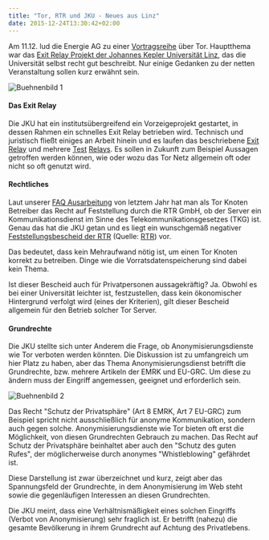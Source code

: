 ```yaml
---
title: "Tor, RTR und JKU - Neues aus Linz"
date: 2015-12-24T13:30:42+02:00
---
```

Am 11.12. lud die Energie AG zu einer [Vortragsreihe](https://ins.jku.at/node/948 "Vorträge") über Tor. Hauptthema war das [Exit Relay Projekt der Johannes Kepler Universität Linz](https://ins.jku.at/de/infrastructure/tor-ausgangs-knoten "Tor Exit Relay at JKU Linz"), das die Universität selbst recht gut beschreibt. Nur einige Gedanken zu der netten Veranstaltung sollen kurz erwähnt sein.

![Buehnenbild 1](/eag_jku_1.png)

#### Das Exit Relay

Die JKU hat ein institutsübergreifend ein Vorzeigeprojekt gestartet, in dessen Rahmen ein schnelles Exit Relay betrieben wird. Technisch und juristisch fließt einiges an Arbeit hinein und es laufen das beschriebene [Exit Relay](https://globe.torproject.org/#/relay/01A9258A46E97FF8B2CAC7910577862C14F2C524 "ins0 Exit relay") und mehrere [Test](https://globe.torproject.org/#/relay/7C3AF46F77445A0B1E903A5AF5B730A05F127BFC "ins2 test relay") [Relays](https://globe.torproject.org/#/relay/CD9FD887A4572D46938640BA65F258851F1E418B "ins1 test relay"). Es sollen in Zukunft zum Beispiel Aussagen getroffen werden können, wie oder wozu das Tor Netz allgemein oft oder nicht so oft genutzt wird.

#### Rechtliches

Laut unserer [FAQ Ausarbeitung](/downloads/Tor_FAQ_V1.pdf) von letztem Jahr hat man als Tor Knoten Betreiber das Recht auf Feststellung durch die RTR GmbH, ob der Server ein Kommunikationsdienst im Sinne des Telekommunikationsgesetzes (TKG) ist. Genau das hat die JKU getan und es liegt ein wunschgemäß negativer [Feststellungsbescheid der RTR](/downloads/Feststellungsbescheid_Uni_Linz.pdf) (Quelle: [RTR](https://www.rtr.at/de/tk/Bescheid_RSON_64_15_2015_2312)) vor.

Das bedeutet, dass kein Mehraufwand nötig ist, um einen Tor Knoten korrekt zu betreiben. Dinge wie die Vorratsdatenspeicherung sind dabei kein Thema.

Ist dieser Bescheid auch für Privatpersonen aussagekräftig? Ja. Obwohl es bei einer Universität leichter ist, festzustellen, dass kein ökonomischer Hintergrund verfolgt wird (eines der Kriterien), gilt dieser Bescheid allgemein für den Betrieb solcher Tor Server.

#### Grundrechte

Die JKU stellte sich unter Anderem die Frage, ob Anonymisierungsdienste wie Tor verboten werden könnten. Die Diskussion ist zu umfangreich um hier Platz zu haben, aber das Thema Anonymisierungsdienst betrifft die Grundrechte, bzw. mehrere Artikeln der EMRK und EU-GRC. Um diese zu ändern muss der Eingriff angemessen, geeignet und erforderlich sein.

![Buehnenbild 2](/eag_jku_2.png "Buehnenfoto 2")

Das Recht "Schutz der Privatsphäre" (Art 8 EMRK, Art 7 EU-GRC) zum Beispiel spricht nicht ausschließlich für anonyme Kommunikation, sondern auch gegen solche. Anonymisierungsdienste wie Tor bieten oft erst die Möglichkeit, von diesen Grundrechten Gebrauch zu machen. Das Recht auf Schutz der Privatsphäre beinhaltet aber auch den "Schutz des guten Rufes", der möglicherweise durch anonymes "Whistleblowing" gefährdet ist.

Diese Darstellung ist zwar überzeichnet und kurz, zeigt aber das Spannungsfeld der Grundrechte, in dem Anonymisierung im Web steht sowie die gegenläufigen Interessen an diesen Grundrechten.

Die JKU meint, dass eine Verhältnismäßigkeit eines solchen Eingriffs (Verbot von Anonymisierung) sehr fraglich ist. Er betrifft (nahezu) die gesamte Bevölkerung in ihrem Grundrecht auf Achtung des Privatlebens.
